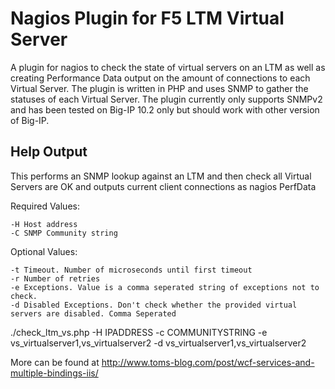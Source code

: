 Nagios Plugin for F5 LTM Virtual Server
=======================================

A plugin for nagios to check the state of virtual servers on an LTM as well as creating Performance Data output on the amount of connections to each Virtual Server.  The plugin is written in PHP and uses SNMP to gather the statuses of each Virtual Server. The plugin currently only supports SNMPv2 and has been tested on Big-IP 10.2 only but should work with other version of Big-IP.


Help Output
-----------

This performs an SNMP lookup against an LTM and then check all Virtual Servers are OK and outputs current client connections as nagios PerfData

Required Values:         

	-H Host address
	-C SNMP Community string

Optional Values:

	-t Timeout. Number of microseconds until first timeout
	-r Number of retries
	-e Exceptions. Value is a comma seperated string of exceptions not to check.
    -d Disabled Exceptions. Don't check whether the provided virtual servers are disabled. Comma Seperated

./check_ltm_vs.php -H IPADDRESS -c COMMUNITYSTRING -e vs_virtualserver1,vs_virtualserver2 -d vs_virtualserver1,vs_virtualserver2


More can be found at http://www.toms-blog.com/post/wcf-services-and-multiple-bindings-iis/
